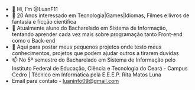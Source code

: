 - 👋 Hi, I’m @LuanF11
- 👀 20 Anos interessado em Tecnologia|Games|Idiomas, Filmes e livros de fantasia e ficção cientifica
- 🌱 Atualmente aluno do Bacharelado em Sistema de Informação, tentando aprender cada vez mais sobre programação tanto Front-end como o Back-end
- 💞️ Aqui para postar meus pequenos projetos onde testo meus conhecimentos, projetos que podem ajudar outros a tirarem duvidas
- 📫 No 5º semestre do Bacharelado em Sistema de Informação pelo Instituto Federal de Educação, Ciência e Tecnologia do Ceará - Campus Cedro | Técnico em Informática pela E.E.E.P. Rita Matos Luna
- Email para contato - luaninfo09@gmail.com 


<!---
LuanF11/LuanF11 is a ✨ special ✨ repository because its `README.md` (this file) appears on your GitHub profile.
You can click the Preview link to take a look at your changes.
--->
